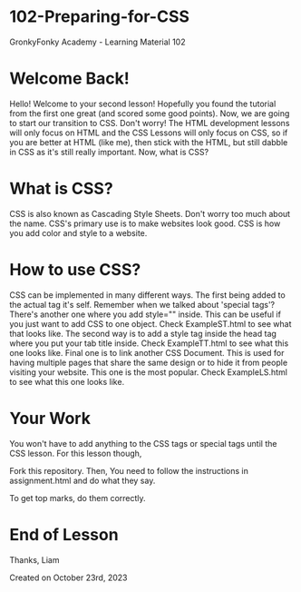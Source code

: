 # 102-Preparing-for-CSS
GronkyFonky Academy - Learning Material 102
# Welcome Back!
Hello! Welcome to your second lesson! Hopefully you found the tutorial from the first one great (and scored some good points). Now, we are going to start our transition to CSS. Don't worry! The HTML development lessons will only focus on HTML and the CSS Lessons will only focus on CSS, so if you are better at HTML (like me), then stick with the HTML, but still dabble in CSS as it's still really important. Now, what is CSS?
# What is CSS?
CSS is also known as Cascading Style Sheets. Don't worry too much about the name. CSS's primary use is to make websites look good. CSS is how you add color and style to a website.
# How to use CSS?
CSS can be implemented in many different ways. The first being added to the actual tag it's self. Remember when we talked about 'special tags'? There's another one where you add style="" inside. This can be useful if you just want to add CSS to one object. Check ExampleST.html to see what that looks like. The second way is to add a style tag inside the head tag where you put your tab title inside. Check ExampleTT.html to see what this one looks like. Final one is to link another CSS Document. This is used for having multiple pages that share the same design or to hide it from people visiting your website. This one is the most popular. Check ExampleLS.html to see what this one looks like.
# Your Work
You won't have to add anything to the CSS tags or special tags until the CSS lesson. For this lesson though,

Fork this repository. Then, You need to follow the instructions in assignment.html and do what they say. 

To get top marks, do them correctly.

# End of Lesson

Thanks, Liam

Created on October 23rd, 2023
